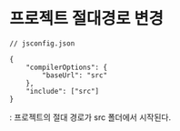 # 프로젝트 절대경로 변경

```
// jsconfig.json

{
    "compilerOptions": {
        "baseUrl": "src"
    },
    "include": ["src"]
}
```

: 프로젝트의 절대 경로가 src 폴더에서 시작된다. 